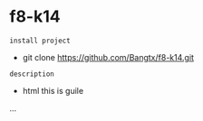 # f8-k14 

```install project```
- git clone https://github.com/Bangtx/f8-k14.git

```description```
- html
this is guile

...